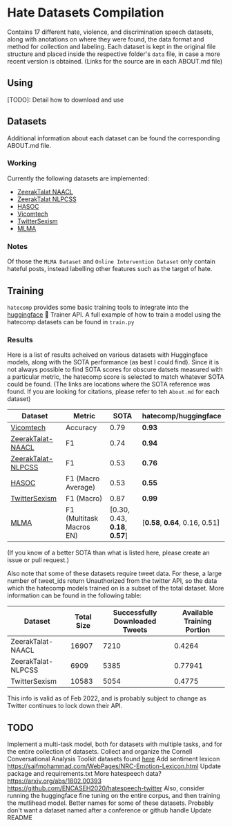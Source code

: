 # Hate Datasets Compilation
Contains 17 different hate, violence, and discrimination speech datasets, along with anotations on where they were found, the data format and method for collection and labeling. Each dataset is kept in the original file structure and placed inside the respective folder's `data` file, in case a more recent version is obtained. (Links for the source are in each ABOUT.md file)

## Using
[TODO]: Detail how to download and use

## Datasets
Additional information about each dataset can be found the corresponding ABOUT.md file. 

### Working
Currently the following datasets are implemented:
- [ZeerakTalat NAACL](hatecomp/datasets/ZeerakTalat/README.md)
- [ZeerakTalat NLPCSS](hatecomp/datasets/ZeerakTalat/README.md)
- [HASOC](hatecomp/datasets/HASOC/README.md)
- [Vicomtech](hatecomp/datasets/Vicomtech/README.md)
- [TwitterSexism](hatecomp/datasets/TwitterSexism/README.md)
- [MLMA](hatecomp/datasets/MLMA/README.md)

### Notes

Of those the `MLMA Dataset` and `Online Intervention Dataset` only contain hateful posts, instead labelling other features such as the target of hate.

## Training
`hatecomp` provides some basic training tools to integrate into the [huggingface](https://github.com/huggingface) :hugs: Trainer API. A full example of how to train a model using the hatecomp datasets can be found in `train.py`

### Results
Here is a list of results acheived on various datasets with Huggingface models, along with the SOTA performance (as best I could find). Since it is not always possible to find SOTA scores for obscure datsets measured with a particular metric, the hatecomp score is selected to match whatever SOTA could be found. (The links are locations where the SOTA reference was found. If you are looking for citations, please refer to teh `About.md` for each dataset)

| Dataset | Metric | SOTA | hatecomp/huggingface |
| -- | -- | -- | -- |
| [Vicomtech](https://arxiv.org/pdf/1809.04444.pdf) | Accuracy | 0.79 | **0.93** |
| [ZeerakTalat-NAACL](https://aclanthology.org/N16-2013.pdf) | F1 | 0.74 | **0.94** |
| [ZeerakTalat-NLPCSS](https://aclanthology.org/W16-5618.pdf) | F1 | 0.53 | **0.76** |
| [HASOC](https://arxiv.org/pdf/2108.05927.pdf) | F1 (Macro Average) | 0.53 | **0.55** |
| [TwitterSexism](https://aclanthology.org/W17-2902.pdf) | F1 (Macro) | 0.87 | **0.99** |
| [MLMA](https://arxiv.org/pdf/1908.11049.pdf) | F1 (Multitask Macros EN) | [0.30, 0.43, **0.18**, **0.57**] | [**0.58**, **0.64**, 0.16, 0.51] |

(If you know of a better SOTA than what is listed here, please create an issue or pull request.)

Also note that some of these datasets require tweet data. For these, a large number of tweet_ids return Unauthorized from the twitter API, so the data which the hatecomp models trained on is a subset of the total dataset. More information can be found in the following table:

| Dataset | Total Size | Successfully Downloaded Tweets | Available Training Portion |
| -- | -- | -- | -- |
| ZeerakTalat-NAACL | 16907 | 7210 | 0.4264 |
| ZeerakTalat-NLPCSS | 6909 | 5385 | 0.77941 |
| TwitterSexism | 10583 | 5054 | 0.4775 |

This info is valid as of Feb 2022, and is probably subject to change as Twitter continues to lock down their API.

## TODO
Implement a multi-task model, both for datasets with multiple tasks, and for the entire collection of datasets.
Collect and organize the Cornell Conversational Analysis Toolkit datasets found [here](https://github.com/CornellNLP/Cornell-Conversational-Analysis-Toolkit#datasets)
Add sentiment lexicon https://saifmohammad.com/WebPages/NRC-Emotion-Lexicon.html
Update package and requirements.txt
More hatespeech data?
https://arxiv.org/abs/1802.00393
https://github.com/ENCASEH2020/hatespeech-twitter
Also, consider running the huggingface fine tuning on the entire corpus, and then training the mutlihead model.
Better names for some of these datasets. Probably don't want a dataset named after a conference or github handle
Update README